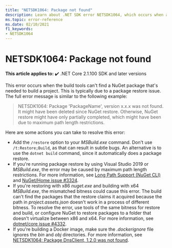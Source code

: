 ```yaml
---
title: "NETSDK1064: Package not found"
description: Learn about .NET SDK error NETSDK1064, which occurs when a package is not found.
ms.topic: error-reference
ms.date: 02/10/2021
f1_keywords:
- NETSDK1064
---
```

# NETSDK1064: Package not found

**This article applies to:** ✔️ .NET Core 2.1.100 SDK and later versions

This error occurs when the build tools can't find a NuGet package that's needed to build a project. This is typically due to a package restore issue. The full error message is similar to the following example:

> NETSDK1064: Package 'PackageName', version x.x.x was not found. It might have been deleted since NuGet restore. Otherwise, NuGet restore might have only partially completed, which might have been due to maximum path length restrictions.

Here are some actions you can take to resolve this error:

* Add the `/restore` option to your *MSBuild.exe* command. Don't use `/t:Restore;Build`, as that can result in subtle bugs. An alternative is to use the `dotnet build` command, since it automatically does a package restore.
* If you're running package restore by using Visual Studio 2019 or *MSBuild.exe*, the error may be caused by maximum path length restrictions. For more information, see [Long Path Support (NuGet CLI)](/nuget/reference/cli-reference/cli-ref-long-path) and [NuGet/Home issue #3324](https://github.com/NuGet/Home/issues/3324).
* If you're restoring with x86 *nuget.exe* and building with x64 *MSBuild.exe*, the mismatched bitness could cause this error. The build can't find the packages that the restore claims it acquired because the path in *project.assets.json* doesn't work in a process of different bitness. To resolve the error, use tools of the same bitness for restore and build, or configure NuGet to restore packages to a folder that doesn't virtualize between x86 and x64. For more information, see [dotnet/core issue #4332](https://github.com/dotnet/core/issues/4332).
* If you're building a Docker image, make sure the *.dockerignore* file ignores the *bin* and *obj* directories. For more information, see [NETSDK1064: Package DnsClient, 1.2.0 was not found](https://stackoverflow.com/questions/61167032/error-netsdk1064-package-dnsclient-1-2-0-was-not-found).
